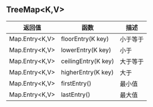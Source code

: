 ## TreeMap<K,V>

|返回值|函数|描述|
|----|----|----|
|Map.Entry<K,V>|floorEntry(K key)|小于等于|
|Map.Entry<K,V>|lowerEntry(K key)|小于|
|Map.Entry<K,V>|ceilingEntry(K key)|大于等于|
|Map.Entry<K,V>|higherEntry(K key)|大于|
|Map.Entry<K,V>|firstEntry()|最小值|
|Map.Entry<K,V>|lastEntry()|最大值|
